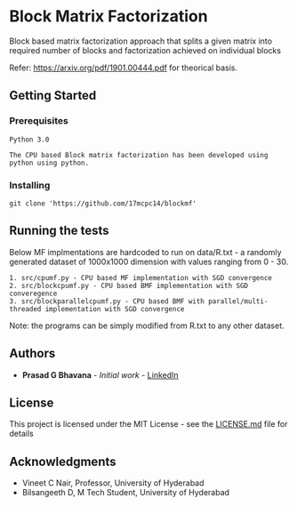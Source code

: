 # Block Matrix Factorization 

Block based matrix factorization approach that splits a given matrix into required number of blocks and factorization achieved on individual blocks

Refer: https://arxiv.org/pdf/1901.00444.pdf for theorical basis.

## Getting Started


### Prerequisites

```
Python 3.0

The CPU based Block matrix factorization has been developed using python using python.

```

### Installing

```
git clone 'https://github.com/17mcpc14/blockmf'

```

## Running the tests

Below MF implmentations are hardcoded to run on data/R.txt - a randomly generated dataset of 1000x1000 dimension with values ranging from 0 - 30. 

```
1. src/cpumf.py - CPU based MF implementation with SGD convergence
2. src/blockcpumf.py - CPU based BMF implementation with SGD converegence
3. src/blockparallelcpumf.py - CPU based BMF with parallel/multi-threaded implementation with SGD convergence
```

Note: the programs can be simply modified from R.txt to any other dataset. 

## Authors

* **Prasad G Bhavana** - *Initial work* - [LinkedIn](https://www.linkedin.com/in/prasadbhavana/)

## License

This project is licensed under the MIT License - see the [LICENSE.md](LICENSE.md) file for details

## Acknowledgments

* Vineet C Nair, Professor, University of Hyderabad
* Bilsangeeth D, M Tech Student, University of Hyderabad
